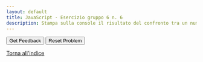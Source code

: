 ```yaml
---
layout: default
title: JavaScript - Esercizio gruppo 6 n. 6
description: Stampa sulla console il risultato del confronto tra un numero e una stringa per verificare se sono diversi sia in valore che in tipo.
---
```


<div id="js_esgroup6_6-sortableTrash" class="sortable-code"></div> 
<div id="js_esgroup6_6-sortable" class="sortable-code"></div> 
<div style="clear:both;"></div> 
<p> 
    <input id="js_esgroup6_6-feedbackLink" value="Get Feedback" type="button" /> 
    <input id="js_esgroup6_6-newInstanceLink" value="Reset Problem" type="button" /> 
</p> 
<script type="text/javascript"> 
(function(){
  var initial = "const a = 10;\n" +
    "const b = &quot;10&quot;;\n" +
    "const c = 10;\n" +
    "console.log(a !== b); // true -&gt; diversi per tipo\n" +
    "console.log(a !== c); // false -&gt; uguali in valore e tipo\n" +
    "console.log(a !== b); // true -&gt; uguali per tipo #distractor\n" +
    "console.log(a !== c); // false -&gt; uguali in valore ma non per tipo #distractor";
  var parsonsPuzzle = new ParsonsWidget({
    "sortableId": "js_esgroup6_6-sortable",
    "max_wrong_lines": 10,
    "grader": ParsonsWidget._graders.LineBasedGrader,
    "exec_limit": 2500,
    "can_indent": true,
    "x_indent": 50,
    "lang": "en",
    "show_feedback": true,
    "trashId": "js_esgroup6_6-sortableTrash"
  });
  parsonsPuzzle.init(initial);
  parsonsPuzzle.shuffleLines();
  $("#js_esgroup6_6-newInstanceLink").click(function(event){ 
      event.preventDefault(); 
      parsonsPuzzle.shuffleLines(); 
  }); 
  $("#js_esgroup6_6-feedbackLink").click(function(event){ 
      event.preventDefault(); 
      parsonsPuzzle.getFeedback(); 
  }); 
})(); 
</script>

[Torna all'indice](../../../index.markdown)